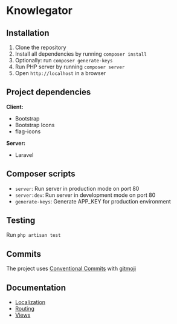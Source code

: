 # Knowlegator

## Installation
1. Clone the repository
2. Install all dependencies by running `composer install`
3. Optionally: run `composer generate-keys`
4. Run PHP server by running `composer server`
5. Open `http://localhost` in a browser

## Project dependencies
**Client:**
- Bootstrap
- Bootstrap Icons
- flag-icons

**Server:**
- Laravel

## Composer scripts
- `server`: Run server in production mode on port 80
- `server:dev`: Run server in development mode on port 80
- `generate-keys`: Generate APP_KEY for production environment

## Testing
Run `php artisan test`

## Commits
The project uses [Conventional Commits](https://www.conventionalcommits.org/en/v1.0.0/) with [gitmoji](https://gitmoji.dev/)

## Documentation
- [Localization](/docs/localization.md)
- [Routing](/docs/routing.md)
- [Views](/docs/views.md)
